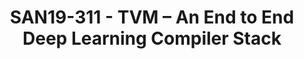 ---
categories:
- san19
description: AWS is a leading cloud-service provider with the goal of providing the
  best customer experience. ARM has a unique place in the whole ecosystem – both at
  server and edge devices. In this talk, I will explain how AWS Sagemaker Neo accelerates
  deep learning on EC2 ARM A1 instances and ARM-based edge devices to improve customer
  experience. AWS Sagemaker Neo uses TVM, an open-source end-to-end deep learning
  compiler stack.
image:
  featured: 'true'
  path: /assets/images/featured-images/san19/SAN19-311.png
session_attendee_num: '37'
session_id: SAN19-311
session_room: Pacific Room (Keynote)
session_slot:
  end_time: '2019-09-25 12:55:00'
  start_time: '2019-09-25 12:30:00'
session_speakers:
- speaker_bio: Animesh Jain is an Applied Scientist II at Amazon Web Services with
    a strong research background in computer architecture and compilers. He has a
    doctorate from University of Michigan, Ann Arbor in Computer Science and Engineering.
    Animesh has published many research papers in top-tier technical conferences.
    Currently, he is pursuing the dream of running machine learning everywhere by
    improving machine learning compilers.
  speaker_company: AWS
  speaker_image: /assets/images/speakers/san19/animesh-jain.jpg
  speaker_location: ''
  speaker_name: Animesh Jain
  speaker_position: Applied Scientist
  speaker_url: ''
  speaker_username: anijain
session_track: AI/Machine Learning
tag: session
tags:
- Machine Learning/AI
title: SAN19-311 - TVM – An End to End Deep Learning Compiler Stack
---
